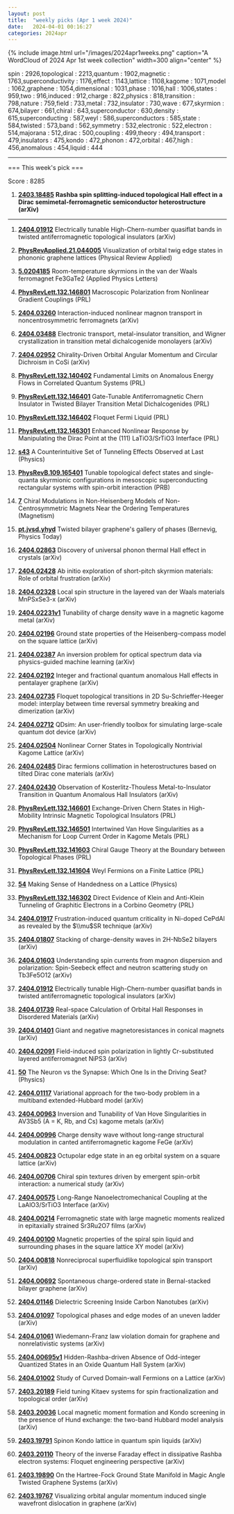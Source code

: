 ```yaml
---
layout: post
title:  "weekly picks (Apr 1 week 2024)"
date:   2024-04-01 00:16:27
categories: 2024apr
---
```



{% include image.html url="/images/2024apr1weeks.png" caption="A WordCloud of 2024 Apr 1st week collection" width=300 align="center" %}


spin : 2926,topological : 2213,quantum : 1902,magnetic : 1763,superconductivity : 1176,effect : 1143,lattice : 1108,kagome : 1071,model : 1062,graphene : 1054,dimensional : 1031,phase : 1016,hall : 1006,states : 959,two : 916,induced : 912,charge : 822,physics : 818,transition : 798,nature : 759,field : 733,metal : 732,insulator : 730,wave : 677,skyrmion : 674,bilayer : 661,chiral : 643,superconductor : 630,density : 615,superconducting : 587,weyl : 586,superconductors : 585,state : 584,twisted : 573,band : 562,symmetry : 532,electronic : 522,electron : 514,majorana : 512,dirac : 500,coupling : 499,theory : 494,transport : 479,insulators : 475,kondo : 472,phonon : 472,orbital : 467,high : 456,anomalous : 454,liquid : 444

---
=== This week's pick ===  
>
Score : 8285
>
1. **[2403.18485](http://arxiv.org/abs/2403.18485)** **Rashba spin splitting-induced topological Hall effect in a Dirac semimetal-ferromagnetic semiconductor heterostructure (arXiv)**

---

1. **[2404.01912](http://arxiv.org/abs/2404.01912)** Electrically tunable High-Chern-number quasiflat bands in twisted antiferromagnetic topological insulators (arXiv)

1. **[PhysRevApplied.21.044005](https://link.aps.org/doi/10.1103/PhysRevApplied.21.044005)** Visualization of orbital twig edge states in phononic graphene lattices (Physical Review Applied)

1. **[5.0204185](https://doi.org/10.1063/5.0204185)** Room-temperature skyrmions in the van der Waals ferromagnet Fe3GaTe2 (Applied Physics Letters)


1. **[PhysRevLett.132.146801](https://link.aps.org/doi/10.1103/PhysRevLett.132.146801)** Macroscopic Polarization from Nonlinear Gradient Couplings (PRL)



1. **[2404.03260](http://arxiv.org/abs/2404.03260)** Interaction-induced nonlinear magnon transport in noncentrosymmetric ferromagnets (arXiv)

1. **[2404.03488](http://arxiv.org/abs/2404.03488)** Electronic transport, metal-insulator transition, and Wigner crystallization in transition metal dichalcogenide monolayers (arXiv)

1. **[2404.02952](http://arxiv.org/abs/2404.02952)** Chirality-Driven Orbital Angular Momentum and Circular Dichroism in CoSi (arXiv)




1. **[PhysRevLett.132.140402](https://link.aps.org/doi/10.1103/PhysRevLett.132.140402)** Fundamental Limits on Anomalous Energy Flows in Correlated Quantum Systems (PRL)

1. **[PhysRevLett.132.146401](https://link.aps.org/doi/10.1103/PhysRevLett.132.146401)** Gate-Tunable Antiferromagnetic Chern Insulator in Twisted Bilayer Transition Metal Dichalcogenides (PRL)

1. **[PhysRevLett.132.146402](https://link.aps.org/doi/10.1103/PhysRevLett.132.146402)** Floquet Fermi Liquid (PRL)

1. **[PhysRevLett.132.146301](https://link.aps.org/doi/10.1103/PhysRevLett.132.146301)** Enhanced Nonlinear Response by Manipulating the Dirac Point at the (111) LaTiO3/SrTiO3 Interface (PRL)

1. **[s43](https://physics.aps.org/articles/v17/s43)** A Counterintuitive Set of Tunneling Effects Observed at Last (Physics)


1. **[PhysRevB.109.165401](https://link.aps.org/doi/10.1103/PhysRevB.109.165401)** Tunable topological defect states and single-quanta skyrmionic configurations in mesoscopic superconducting rectangular systems with spin-orbit interaction (PRB)

1. **[7](https://www.mdpi.com/2673-8724/4/2/7)** Chiral Modulations in Non-Heisenberg Models of Non-Centrosymmetric Magnets Near the Ordering Temperatures (Magnetism)

1. **[pt.jvsd.yhyd](https://doi.org/10.1063/pt.jvsd.yhyd)** Twisted bilayer graphene's gallery of phases (Bernevig, Physics Today)



1. **[2404.02863](http://arxiv.org/abs/2404.02863)** Discovery of universal phonon thermal Hall effect in crystals (arXiv)

1. **[2404.02428](http://arxiv.org/abs/2404.02428)** Ab initio exploration of short-pitch skyrmion materials: Role of orbital frustration (arXiv)

1. **[2404.02328](http://arxiv.org/abs/2404.02328)** Local spin structure in the layered van der Waals materials MnPSxSe3-x (arXiv)

1. **[2404.02231v1](https://arxiv.org/abs/2404.02231v1)** Tunability of charge density wave in a magnetic kagome metal (arXiv)

1. **[2404.02196](http://arxiv.org/abs/2404.02196)** Ground state properties of the Heisenberg-compass model on the square lattice (arXiv)

1. **[2404.02387](http://arxiv.org/abs/2404.02387)** An inversion problem for optical spectrum data via physics-guided machine learning (arXiv)

1. **[2404.02192](http://arxiv.org/abs/2404.02192)** Integer and fractional quantum anomalous Hall effects in pentalayer graphene (arXiv)

1. **[2404.02735](http://arxiv.org/abs/2404.02735)** Floquet topological transitions in 2D Su-Schrieffer-Heeger model: interplay between time reversal symmetry breaking and dimerization (arXiv)

1. **[2404.02712](http://arxiv.org/abs/2404.02712)** QDsim: An user-friendly toolbox for simulating large-scale quantum dot device (arXiv)

1. **[2404.02504](http://arxiv.org/abs/2404.02504)** Nonlinear Corner States in Topologically Nontrivial Kagome Lattice (arXiv)

1. **[2404.02485](http://arxiv.org/abs/2404.02485)** Dirac fermions collimation in heterostructures based on tilted Dirac cone materials (arXiv)

1. **[2404.02430](http://arxiv.org/abs/2404.02430)** Observation of Kosterlitz-Thouless Metal-to-Insulator Transition in Quantum Anomalous Hall Insulators (arXiv)





1. **[PhysRevLett.132.146601](https://link.aps.org/doi/10.1103/PhysRevLett.132.146601)** Exchange-Driven Chern States in High-Mobility Intrinsic Magnetic Topological Insulators (PRL)

1. **[PhysRevLett.132.146501](https://link.aps.org/doi/10.1103/PhysRevLett.132.146501)** Intertwined Van Hove Singularities as a Mechanism for Loop Current Order in Kagome Metals (PRL)

1. **[PhysRevLett.132.141603](https://link.aps.org/doi/10.1103/PhysRevLett.132.141603)** Chiral Gauge Theory at the Boundary between Topological Phases (PRL)

1. **[PhysRevLett.132.141604](https://link.aps.org/doi/10.1103/PhysRevLett.132.141604)** Weyl Fermions on a Finite Lattice (PRL)


1. **[54](https://physics.aps.org/articles/v17/54)** Making Sense of Handedness on a Lattice (Physics)




1. **[PhysRevLett.132.146302](https://link.aps.org/doi/10.1103/PhysRevLett.132.146302)** Direct Evidence of Klein and Anti-Klein Tunneling of Graphitic Electrons in a Corbino Geometry (PRL)



1. **[2404.01917](http://arxiv.org/abs/2404.01917)** Frustration-induced quantum criticality in Ni-doped CePdAl as revealed by the $\\mu$SR technique (arXiv)

1. **[2404.01807](http://arxiv.org/abs/2404.01807)** Stacking of charge-density waves in 2H-NbSe2 bilayers (arXiv)

1. **[2404.01603](http://arxiv.org/abs/2404.01603)** Understanding spin currents from magnon dispersion and polarization: Spin-Seebeck effect and neutron scattering study on Tb3Fe5O12 (arXiv)

1. **[2404.01912](http://arxiv.org/abs/2404.01912)** Electrically tunable High-Chern-number quasiflat bands in twisted antiferromagnetic topological insulators (arXiv)

1. **[2404.01739](http://arxiv.org/abs/2404.01739)** Real-space Calculation of Orbital Hall Responses in Disordered Materials (arXiv)

1. **[2404.01401](http://arxiv.org/abs/2404.01401)** Giant and negative magnetoresistances in conical magnets (arXiv)

1. **[2404.02091](http://arxiv.org/abs/2404.02091)** Field-induced spin polarization in lightly Cr-substituted layered antiferromagnet NiPS3 (arXiv)











1. **[50](https://physics.aps.org/articles/v17/50)** The Neuron vs the Synapse: Which One Is in the Driving Seat? (Physics)



1. **[2404.01117](http://arxiv.org/abs/2404.01117)** Variational approach for the two-body problem in a multiband extended-Hubbard model (arXiv)

1. **[2404.00963](http://arxiv.org/abs/2404.00963)** Inversion and Tunability of Van Hove Singularities in AV3Sb5 (A = K, Rb, and Cs) kagome metals (arXiv)

1. **[2404.00996](http://arxiv.org/abs/2404.00996)** Charge density wave without long-range structural modulation in canted antiferromagnetic kagome FeGe (arXiv)

1. **[2404.00823](http://arxiv.org/abs/2404.00823)** Octupolar edge state in an eg orbital system on a square lattice (arXiv)

1. **[2404.00706](http://arxiv.org/abs/2404.00706)** Chiral spin textures driven by emergent spin-orbit interaction: a numerical study (arXiv)

1. **[2404.00575](http://arxiv.org/abs/2404.00575)** Long-Range Nanoelectromechanical Coupling at the LaAlO3/SrTiO3 Interface (arXiv)

1. **[2404.00214](http://arxiv.org/abs/2404.00214)** Ferromagnetic state with large magnetic moments realized in epitaxially strained Sr3Ru2O7 films (arXiv)

1. **[2404.00100](http://arxiv.org/abs/2404.00100)** Magnetic properties of the spiral spin liquid and surrounding phases in the square lattice XY model (arXiv)

1. **[2404.00818](http://arxiv.org/abs/2404.00818)** Nonreciprocal superfluidlike topological spin transport (arXiv)

1. **[2404.00692](http://arxiv.org/abs/2404.00692)** Spontaneous charge-ordered state in Bernal-stacked bilayer graphene (arXiv)

1. **[2404.01146](http://arxiv.org/abs/2404.01146)** Dielectric Screening Inside Carbon Nanotubes (arXiv)

1. **[2404.01097](http://arxiv.org/abs/2404.01097)** Topological phases and edge modes of an uneven ladder (arXiv)

1. **[2404.01061](http://arxiv.org/abs/2404.01061)** Wiedemann-Franz law violation domain for graphene and nonrelativistic systems (arXiv)

1. **[2404.00695v1](https://arxiv.org/abs/2404.00695v1)** Hidden-Rashba-driven Absence of Odd-integer Quantized States in an Oxide Quantum Hall System (arXiv)

1. **[2404.01002](http://arxiv.org/abs/2404.01002)** Study of Curved Domain-wall Fermions on a Lattice (arXiv)




1. **[2403.20189](http://arxiv.org/abs/2403.20189)** Field tuning Kitaev systems for spin fractionalization and topological order (arXiv)

1. **[2403.20036](http://arxiv.org/abs/2403.20036)** Local magnetic moment formation and Kondo screening in the presence of Hund exchange: the two-band Hubbard model analysis (arXiv)

1. **[2403.19791](http://arxiv.org/abs/2403.19791)** Spinon Kondo lattice in quantum spin liquids (arXiv)

1. **[2403.20110](http://arxiv.org/abs/2403.20110)** Theory of the inverse Faraday effect in dissipative Rashba electron systems: Floquet engineering perspective (arXiv)

1. **[2403.19890](http://arxiv.org/abs/2403.19890)** On the Hartree-Fock Ground State Manifold in Magic Angle Twisted Graphene Systems (arXiv)

1. **[2403.19767](http://arxiv.org/abs/2403.19767)** Visualizing orbital angular momentum induced single wavefront dislocation in graphene (arXiv)


